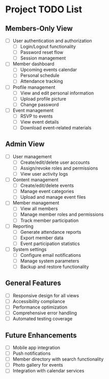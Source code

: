 # Project TODO List

## Members-Only View
- [ ] User authentication and authorization
  - [ ] Login/Logout functionality
  - [ ] Password reset flow
  - [ ] Session management
- [ ] Member dashboard
  - [ ] Upcoming events calendar
  - [ ] Personal schedule
  - [ ] Attendance tracking
- [ ] Profile management
  - [ ] View and edit personal information
  - [ ] Upload profile picture
  - [ ] Change password
- [ ] Event management
  - [ ] RSVP to events
  - [ ] View event details
  - [ ] Download event-related materials

## Admin View
- [ ] User management
  - [ ] Create/edit/delete user accounts
  - [ ] Assign/revoke roles and permissions
  - [ ] View user activity logs
- [ ] Content management
  - [ ] Create/edit/delete events
  - [ ] Manage event categories
  - [ ] Upload and manage event files
- [ ] Member management
  - [ ] View all members
  - [ ] Manage member roles and permissions
  - [ ] Track member participation
- [ ] Reporting
  - [ ] Generate attendance reports
  - [ ] Export member data
  - [ ] Event participation statistics
- [ ] System settings
  - [ ] Configure email notifications
  - [ ] Manage system parameters
  - [ ] Backup and restore functionality

## General Features
- [ ] Responsive design for all views
- [ ] Accessibility compliance
- [ ] Performance optimization
- [ ] Comprehensive error handling
- [ ] Automated testing coverage

## Future Enhancements
- [ ] Mobile app integration
- [ ] Push notifications
- [ ] Member directory with search functionality
- [ ] Photo gallery for events
- [ ] Integration with calendar services